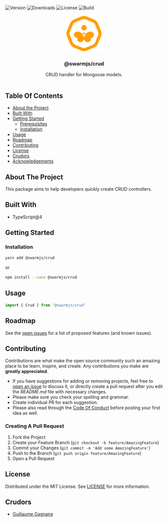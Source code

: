 ![Version](https://img.shields.io/npm/v/@swarmjs/crud) ![Downloads](https://img.shields.io/npm/dm/@swarmjs/crud) ![License](https://img.shields.io/github/license/swarm-js/crud) ![Build](https://img.shields.io/github/actions/workflow/status/swarm-js/crud/build.yml?branch=main)
<br/>

<p align="center">
  <a href="https://github.com/swarm-js/crud">
    <img src="images/logo.png" alt="Logo" width="120" height="120">
  </a>

  <h3 align="center">@swarmjs/crud</h3>

  <p align="center">
    CRUD handler for Mongoose models.
    <br/>
    <br/>
  </p>
</p>

## Table Of Contents

- [About the Project](#about-the-project)
- [Built With](#built-with)
- [Getting Started](#getting-started)
  - [Prerequisites](#prerequisites)
  - [Installation](#installation)
- [Usage](#usage)
- [Roadmap](#roadmap)
- [Contributing](#contributing)
- [License](#license)
- [Crudors](#crudors)
- [Acknowledgements](#acknowledgements)

## About The Project

This package aims to help developers quickly create CRUD controllers.

## Built With

- TypeScript@4

## Getting Started

### Installation

```sh
yarn add @swarmjs/crud
```

or

```sh
npm install --save @swarmjs/crud
```

## Usage

```ts
import { Crud } from '@swarmjs/crud'
```

## Roadmap

See the [open issues](https://github.com/swarm-js/crud/issues) for a list of proposed features (and known issues).

## Contributing

Contributions are what make the open source community such an amazing place to be learn, inspire, and create. Any contributions you make are **greatly appreciated**.

- If you have suggestions for adding or removing projects, feel free to [open an issue](https://github.com/swarm-js/crud/issues/new) to discuss it, or directly create a pull request after you edit the _README.md_ file with necessary changes.
- Please make sure you check your spelling and grammar.
- Create individual PR for each suggestion.
- Please also read through the [Code Of Conduct](https://github.com/swarm-js/crud/blob/main/CODE_OF_CONDUCT.md) before posting your first idea as well.

### Creating A Pull Request

1. Fork the Project
2. Create your Feature Branch (`git checkout -b feature/AmazingFeature`)
3. Commit your Changes (`git commit -m 'Add some AmazingFeature'`)
4. Push to the Branch (`git push origin feature/AmazingFeature`)
5. Open a Pull Request

## License

Distributed under the MIT License. See [LICENSE](https://github.com/swarm-js/crud/blob/main/LICENSE.md) for more information.

## Crudors

- [Guillaume Gagnaire](https://github.com/guillaume-gagnaire)
